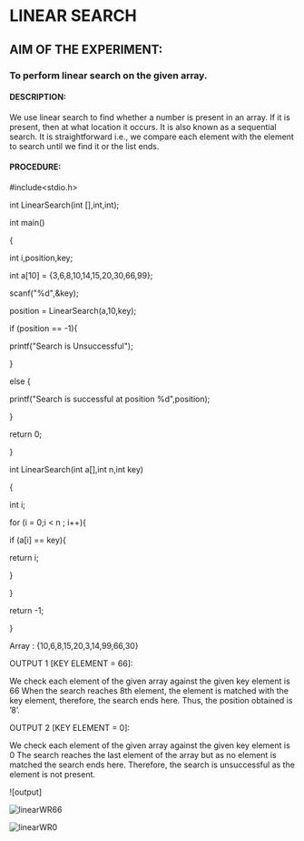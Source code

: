 #	LINEAR SEARCH

## AIM OF THE EXPERIMENT:

### To perform linear search on the given array.

#### DESCRIPTION:

We use linear search to find whether a number is present in an array.
If it is present, then at what location it occurs.
It is also known as a sequential search.
It is straightforward i.e., we compare each element with the element to search until we find it or the list ends.

#### PROCEDURE:

#include<stdio.h>

int LinearSearch(int [],int,int);

int main()

{

int i,position,key;

int a[10] = {3,6,8,10,14,15,20,30,66,99};

scanf("%d",&key);

position = LinearSearch(a,10,key);

if (position == -1){

printf("Search is Unsuccessful");

}

else {

printf("Search is successful at position %d",position);

}

return 0;

}

int LinearSearch(int a[],int n,int key)

{

int i;

for (i = 0;i < n ; i++){

if (a[i] == key){

return i;

}

}

return -1;

}

Array : {10,6,8,15,20,3,14,99,66,30}

OUTPUT 1 [KEY ELEMENT = 66]:

We check each element of the given array against the given key element is 66
When the search reaches 8th element, the element is matched with the key element, therefore, the search ends here. Thus, the position obtained is ’8’.

OUTPUT 2 [KEY ELEMENT = 0]:

We check each element of the given array against the given key element is 0
The search reaches the last element of the array but as no element is matched the search ends here. Therefore, the search is unsuccessful as the element is not present. 

![output] 

![linearWR66](https://user-images.githubusercontent.com/69747236/90370777-8f735e00-e08b-11ea-9dc4-f55c8a770cd5.JPG)


![linearWR0](https://user-images.githubusercontent.com/69747236/90370781-90a48b00-e08b-11ea-870e-db4625681791.JPG)






